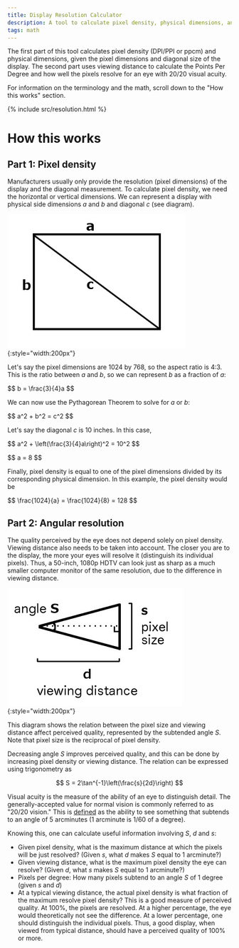 ```yaml
---
title: Display Resolution Calculator
description: A tool to calculate pixel density, physical dimensions, and angular resolution
tags: math
---
```


The first part of this tool calculates pixel density (DPI/PPI or ppcm) and physical dimensions, given the pixel dimensions and diagonal size of the display. The second part uses viewing distance to calculate the Points Per Degree and how well the pixels resolve for an eye with 20/20 visual acuity.

For information on the terminology and the math, scroll down to the "How this works" section.

{% include src/resolution.html %}

<script id="loadMath" src='//cdn.mathjax.org/mathjax/latest/MathJax.js?config=MML_HTMLorMML,http://lane-widen.com/assets/mathjax-config.js'></script>

# How this works

## Part 1: Pixel density

Manufacturers usually only provide the resolution (pixel dimensions) of the display and the diagonal measurement. To calculate pixel density, we need the horizontal or vertical dimensions. We can represent a display with physical side dimensions <var>a</var> and <var>b</var> and diagonal <var>c</var> (see diagram).

![Display dimensions diagram](/img/resolution/dimensions.jpg){:style="width:200px"}

Let's say the pixel dimensions are 1024 by 768, so the aspect ratio is 4:3. This is the ratio between <var>a</var> and <var>b</var>, so we can represent <var>b</var> as a fraction of <var>a</var>:

\$$ b = \frac{3}{4}a $$

We can now use the Pythagorean Theorem to solve for <var>a</var> or <var>b</var>:

\$$ a^2 + b^2 = c^2 $$

Let's say the diagonal <var>c</var> is 10 inches. In this case, 

\$$ a^2 + \left(\frac{3}{4}a\right)^2 = 10^2 $$

\$$ a = 8 $$

Finally, pixel density is equal to one of the pixel dimensions divided by its corresponding physical dimension. In this example, the pixel density would be

\$$ \frac{1024}{a} = \frac{1024}{8} = 128 $$

## Part 2: Angular resolution

The quality perceived by the eye does not depend solely on pixel density. Viewing distance also needs to be taken into account. The closer you are to the display, the more your eyes will resolve it (distinguish its individual pixels). Thus, a 50-inch, 1080p HDTV can look just as sharp as a much smaller computer monitor of the same resolution, due to the difference in viewing distance.

![Display trigonometry diagram](/img/resolution/trig.jpg){:style="width:200px"}

This diagram shows the relation between the pixel size and viewing distance affect perceived quality, represented by the subtended angle <var>S</var>. Note that pixel size is the reciprocal of pixel density.

Decreasing angle <var>S</var> improves perceived quality, and this can be done by increasing pixel density or viewing distance. The relation can be expressed using trigonometry as

$$ S = 2\tan^{-1}\left(\frac{s}{2d}\right) $$

Visual acuity is the measure of the ability of an eye to distinguish detail. The generally-accepted value for normal vision is commonly referred to as "20/20 vision." This is [defined](http://en.wikipedia.org/wiki/Visual_acuity#Definition) as the ability to see something that subtends to an angle of 5 arcminutes (1 arcminute is 1/60 of a degree). 

Knowing this, one can calculate useful information involving <var>S</var>, <var>d</var> and <var>s</var>:

- Given pixel density, what is the maximum distance at which the pixels will be just resolved? (Given <var>s</var>, what <var>d</var> makes <var>S</var> equal to 1 arcminute?)
- Given viewing distance, what is the maximum pixel density the eye can resolve? (Given <var>d</var>, what <var>s</var> makes <var>S</var> equal to 1 arcminute?)
- Pixels per degree: How many pixels subtend to an angle <var>S</var> of 1 degree (given <var>s</var> and <var>d</var>)
- At a typical viewing distance, the actual pixel density is what fraction of the maximum resolve pixel density? This is a good measure of perceived quality. At 100%, the pixels are resolved. At a higher percentage, the eye would theoretically not see the difference. At a lower percentage, one should distinguish the individual pixels. Thus, a good display, when viewed from typical distance, should have a perceived quality of 100% or more.
